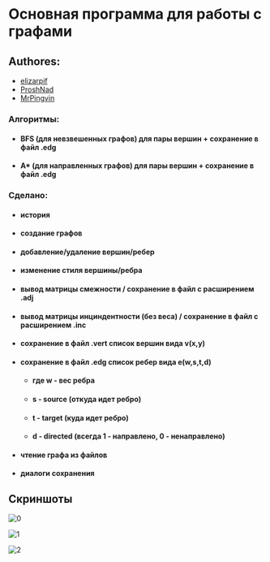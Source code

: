 
# Основная программа для работы с графами
 
 ## Authores:
 - [elizarpif](https://github.com/elizarpif)
 - [ProshNad](https://github.com/ProshNad)
 - [MrPingvin](https://github.com/MrPingvin)
 
###  Алгоритмы:
* #### BFS (для невзвешенных графов) для пары вершин + сохранение в файл .edg
* #### A* (для направленных графов) для пары вершин + сохранение в файл .edg
### Сделано:
* #### история
* #### создание графов
* #### добавление/удаление вершин/ребер
* #### изменение стиля вершины/ребра
* #### вывод матрицы смежности / сохранение в файл с расширением .adj
* #### вывод матрицы инциндентности (без веса) / сохранение в файл с расширением .inc
* #### сохранение в файл .vert список вершин вида v(x,y)
* #### сохранение в файл .edg список ребер вида e(w,s,t,d)
    * #### где w - вес ребра
    * #### s - source (откуда идет ребро)
    * #### t - target (куда идет ребро)
    * #### d - directed (всегда 1 - направлено, 0 - ненаправлено)
* #### чтение графа из файлов
* #### диалоги сохранения


## Скриншоты
![0](https://github.com/elizarpif/graph-laba/tree/updated/screens/graph0.jpg)

![1](https://github.com/elizarpif/graph-laba/tree/updated/screens/graph1.jpg)

![2](https://github.com/elizarpif/graph-laba/tree/updated/screens/graph2.jpg)
